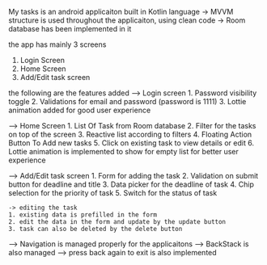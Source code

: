 My tasks is an android applicaiton built in Kotlin language
-> MVVM structure is used throughout the applicaiton, using clean code
-> Room database has been implemented in it

the app has mainly 3 screens 
1. Login Screen
2. Home Screen
3. Add/Edit task screen

the following are the features added
--> Login screen
    1. Password visibility toggle
    2. Validations for email and password (password is 1111)
    3. Lottie animation added for good user experience

--> Home Screen
    1. List Of Task from Room database
    2. Filter for the tasks on top of the screen
    3. Reactive list according to filters
    4. Floating Action Button To Add new tasks
    5. Click on existing task to view details or edit
    6. Lottie animation is implemented to show for empty list for better user experience

--> Add/Edit task screen
    1. Form for adding the task
    2. Validation on submit button for deadline and title
    3. Data picker for the deadline of task
    4. Chip selection for the priority of task
    5. Switch for the status of task

    -> editing the task
    1. existing data is prefilled in the form
    2. edit the data in the form and update by the update button
    3. task can also be deleted by the delete button

--> Navigation is managed properly for the applicaitons
--> BackStack is also managed
--> press back again to exit is also implemented
